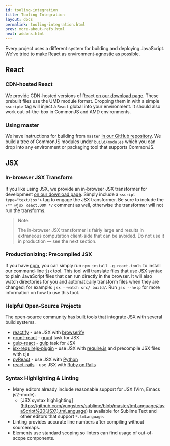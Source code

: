 ```yaml
---
id: tooling-integration
title: Tooling Integration
layout: docs
permalink: tooling-integration.html
prev: more-about-refs.html
next: addons.html
---
```


Every project uses a different system for building and deploying JavaScript. We've tried to make React as environment-agnostic as possible.

## React

### CDN-hosted React

We provide CDN-hosted versions of React [on our download page](/react/downloads.html). These prebuilt files use the UMD module format. Dropping them in with a simple `<script>` tag will inject a `React` global into your environment. It should also work out-of-the-box in CommonJS and AMD environments.


### Using master

We have instructions for building from `master` [in our GitHub repository](https://github.com/facebook/react). We build a tree of CommonJS modules under `build/modules` which you can drop into any environment or packaging tool that supports CommonJS.

## JSX

### In-browser JSX Transform

If you like using JSX, we provide an in-browser JSX transformer for development [on our download page](/react/downloads.html). Simply include a `<script type="text/jsx">` tag to engage the JSX transformer. Be sure to include the `/** @jsx React.DOM */` comment as well, otherwise the transformer will not run the transforms.

> Note:
>
> The in-browser JSX transformer is fairly large and results in extraneous computation client-side that can be avoided. Do not use it in production — see the next section.


### Productionizing: Precompiled JSX

If you have [npm](http://npmjs.org/), you can simply run `npm install -g react-tools` to install our command-line `jsx` tool. This tool will translate files that use JSX syntax to plain JavaScript files that can run directly in the browser. It will also watch directories for you and automatically transform files when they are changed; for example: `jsx --watch src/ build/`. Run `jsx --help` for more information on how to use this tool.


### Helpful Open-Source Projects

The open-source community has built tools that integrate JSX with several build systems.

* [reactify](https://github.com/andreypopp/reactify) - use JSX with [browserify](http://browserify.org/)
* [grunt-react](https://github.com/ericclemmons/grunt-react) - [grunt](http://gruntjs.com/) task for JSX
* [gulp-react](https://github.com/sindresorhus/gulp-react) - [gulp](http://gulpjs.com/) task for JSX
* [jsx-requirejs-plugin](https://github.com/philix/jsx-requirejs-plugin) - use JSX with [require.js](http://requirejs.org/) and precompile JSX files with r.js
* [pyReact](https://github.com/facebook/react-python) - use JSX with [Python](http://www.python.org/)
* [react-rails](https://github.com/facebook/react-rails) - use JSX with [Ruby on Rails](http://rubyonrails.org/)


### Syntax Highlighting & Linting

* Many editors already include reasonable support for JSX (Vim, Emacs js2-mode).
  * [JSX syntax highlighting](https://github.com/yungsters/sublime/blob/master/tmLanguage/JavaScript%20(JSX\).tmLanguage) is available for Sublime Text and other editors
    that support `*.tmLanguage`.
* Linting provides accurate line numbers after compiling without sourcemaps.
* Elements use standard scoping so linters can find usage of out-of-scope components.
